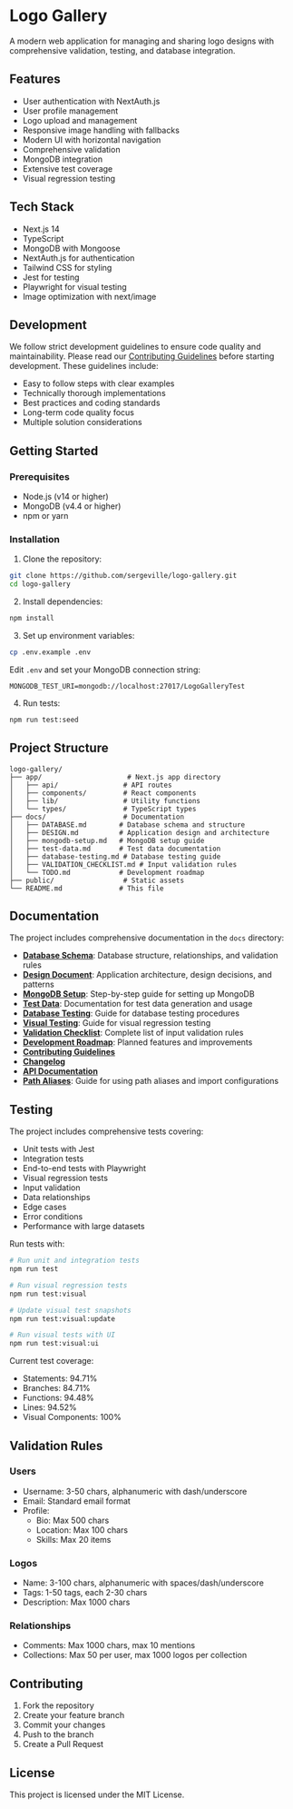 # Logo Gallery

A modern web application for managing and sharing logo designs with comprehensive validation, testing, and database integration.

## Features

- User authentication with NextAuth.js
- User profile management
- Logo upload and management
- Responsive image handling with fallbacks
- Modern UI with horizontal navigation
- Comprehensive validation
- MongoDB integration
- Extensive test coverage
- Visual regression testing

## Tech Stack

- Next.js 14
- TypeScript
- MongoDB with Mongoose
- NextAuth.js for authentication
- Tailwind CSS for styling
- Jest for testing
- Playwright for visual testing
- Image optimization with next/image

## Development

We follow strict development guidelines to ensure code quality and maintainability. Please read our [Contributing Guidelines](docs/CONTRIBUTING.md) before starting development. These guidelines include:

- Easy to follow steps with clear examples
- Technically thorough implementations
- Best practices and coding standards
- Long-term code quality focus
- Multiple solution considerations

## Getting Started

### Prerequisites

- Node.js (v14 or higher)
- MongoDB (v4.4 or higher)
- npm or yarn

### Installation

1. Clone the repository:
```bash
git clone https://github.com/sergeville/logo-gallery.git
cd logo-gallery
```

2. Install dependencies:
```bash
npm install
```

3. Set up environment variables:
```bash
cp .env.example .env
```
Edit `.env` and set your MongoDB connection string:
```
MONGODB_TEST_URI=mongodb://localhost:27017/LogoGalleryTest
```

4. Run tests:
```bash
npm run test:seed
```

## Project Structure

```
logo-gallery/
├── app/                     # Next.js app directory
│   ├── api/                # API routes
│   ├── components/         # React components
│   ├── lib/                # Utility functions
│   └── types/              # TypeScript types
├── docs/                   # Documentation
│   ├── DATABASE.md        # Database schema and structure
│   ├── DESIGN.md          # Application design and architecture
│   ├── mongodb-setup.md   # MongoDB setup guide
│   ├── test-data.md       # Test data documentation
│   ├── database-testing.md # Database testing guide
│   ├── VALIDATION_CHECKLIST.md # Input validation rules
│   └── TODO.md            # Development roadmap
├── public/                 # Static assets
└── README.md              # This file
```

## Documentation

The project includes comprehensive documentation in the `docs` directory:

- **[Database Schema](docs/DATABASE.md)**: Database structure, relationships, and validation rules
- **[Design Document](docs/DESIGN.md)**: Application architecture, design decisions, and patterns
- **[MongoDB Setup](docs/mongodb-setup.md)**: Step-by-step guide for setting up MongoDB
- **[Test Data](docs/test-data.md)**: Documentation for test data generation and usage
- **[Database Testing](docs/database-testing.md)**: Guide for database testing procedures
- **[Visual Testing](docs/guides/VISUAL_TESTING.md)**: Guide for visual regression testing
- **[Validation Checklist](docs/VALIDATION_CHECKLIST.md)**: Complete list of input validation rules
- **[Development Roadmap](docs/TODO.md)**: Planned features and improvements
- **[Contributing Guidelines](docs/CONTRIBUTING.md)**
- **[Changelog](docs/CHANGELOG.md)**
- **[API Documentation](docs/API.md)**
- **[Path Aliases](docs/PATH_ALIASES.md)**: Guide for using path aliases and import configurations

## Testing

The project includes comprehensive tests covering:
- Unit tests with Jest
- Integration tests
- End-to-end tests with Playwright
- Visual regression tests
- Input validation
- Data relationships
- Edge cases
- Error conditions
- Performance with large datasets

Run tests with:
```bash
# Run unit and integration tests
npm run test

# Run visual regression tests
npm run test:visual

# Update visual test snapshots
npm run test:visual:update

# Run visual tests with UI
npm run test:visual:ui
```

Current test coverage:
- Statements: 94.71%
- Branches: 84.71%
- Functions: 94.48%
- Lines: 94.52%
- Visual Components: 100%

## Validation Rules

### Users
- Username: 3-50 chars, alphanumeric with dash/underscore
- Email: Standard email format
- Profile:
  - Bio: Max 500 chars
  - Location: Max 100 chars
  - Skills: Max 20 items

### Logos
- Name: 3-100 chars, alphanumeric with spaces/dash/underscore
- Tags: 1-50 tags, each 2-30 chars
- Description: Max 1000 chars

### Relationships
- Comments: Max 1000 chars, max 10 mentions
- Collections: Max 50 per user, max 1000 logos per collection

## Contributing

1. Fork the repository
2. Create your feature branch
3. Commit your changes
4. Push to the branch
5. Create a Pull Request

## License

This project is licensed under the MIT License.
